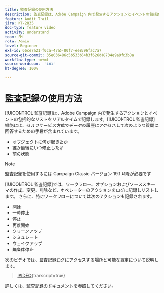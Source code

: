 ```yaml
---
title: 監査記録の使用方法
description: 監査記録は、Adobe Campaign 内で発生するアクションとイベントの包括的なリストをリアルタイムで記録します。
feature: Audit Trail
jira: KT-2835
doc-type: feature video
activity: understand
team: PM
role: Admin
level: Beginner
exl-id: 66ce7a21-f0ca-47a5-80f7-ee8596fac7a7
source-git-commit: 35e036486c5b533b54b3f626d88734e9a9fc3b8a
workflow-type: tm+mt
source-wordcount: '161'
ht-degree: 100%

---
```


# 監査記録の使用方法

[!UICONTROL 監査記録]は、Adobe Campaign 内で発生するアクションとイベントの包括的なリストをリアルタイムで記録します。[!UICONTROL 監査記録]機能には、セルフサービス方式でデータの履歴にアクセスして次のような質問に回答するための手段が含まれています。

* オブジェクトに何が起きたか
* 誰が最後にいつ修正したか
* 前の状態

>[!NOTE]
>
>監査記録を使用するには Campaign Classic バージョン 19.1 以降が必要です

[!UICONTROL 監査記録]では、ワークフロー、オプションおよびソーススキーマの作成、変更、削除など、オペレーターのアクションをログに記録しリストします。 さらに、特にワークフローについては次のアクションも記録されます。

* 開始
* 一時停止
* 停止
* 再度開始
* クリーンアップ
* シミュレート
* ウェイクアップ
* 無条件停止

次のビデオでは、監査記録ログにアクセスする場所と可能な設定について説明します。

>[!VIDEO](https://video.tv.adobe.com/v/27425?quality=12&learn=on){transcript=true}

詳しくは、[監査記録のドキュメント](https://experienceleague.adobe.com/docs/campaign-classic/using/monitoring-campaign-classic/production-procedures/audit-trail.html?lang=ja)を参照してください。

